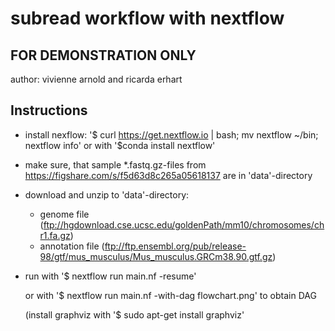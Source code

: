 # subread workflow with nextflow

## FOR DEMONSTRATION ONLY

author: vivienne arnold and ricarda erhart


## Instructions

 * install nexflow: '$ curl https://get.nextflow.io | bash; mv nextflow ~/bin; nextflow info'
   or with '$conda install nextflow'

 * make sure, that sample *.fastq.gz-files from
   https://figshare.com/s/f5d63d8c265a05618137 are in 'data'-directory

 * download and unzip to 'data'-directory:
   - genome file (ftp://hgdownload.cse.ucsc.edu/goldenPath/mm10/chromosomes/chr1.fa.gz)
   - annotation file (ftp://ftp.ensembl.org/pub/release-98/gtf/mus_musculus/Mus_musculus.GRCm38.90.gtf.gz)
 
 * run with '$ nextflow run main.nf -resume'

   or with '$ nextflow run main.nf -with-dag flowchart.png' to obtain DAG

   (install graphviz with '$ sudo apt-get install graphviz'
